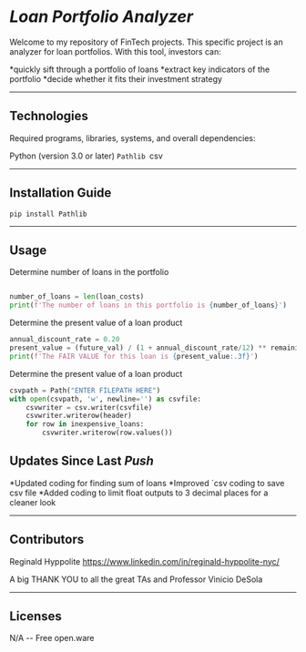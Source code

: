 # *Loan Portfolio Analyzer*
Welcome to my repository of FinTech projects. This specific project is an analyzer for loan portfolios. With this tool, investors can:

*quickly sift through a portfolio of loans
*extract key indicators of the portfolio
*decide whether it fits their investment strategy

---

## Technologies

Required programs, libraries, systems, and overall dependencies:

Python (version 3.0 or later)
`Pathlib
`csv

---

## Installation Guide

`pip install Pathlib`

---

## Usage

Determine number of loans in the portfolio

```python

number_of_loans = len(loan_costs)
print(f'The number of loans in this portfolio is {number_of_loans}')           
```

Determine the present value of a loan product

```python
annual_discount_rate = 0.20
present_value = (future_val) / (1 + annual_discount_rate/12) ** remaining_months
print(f'The FAIR VALUE for this loan is {present_value:.3f}')
```

Determine the present value of a loan product

```python
csvpath = Path("ENTER FILEPATH HERE")
with open(csvpath, 'w', newline='') as csvfile:
    csvwriter = csv.writer(csvfile)
    csvwriter.writerow(header)
    for row in inexpensive_loans:
        csvwriter.writerow(row.values())
```

## Updates Since Last *Push*

*Updated coding for finding sum of loans
*Improved `csv coding to save csv file
*Added coding to limit float outputs to 3 decimal places for a cleaner look

---

## Contributors

Reginald Hyppolite
https://www.linkedin.com/in/reginald-hyppolite-nyc/

A big THANK YOU to all the great TAs and Professor Vinicio DeSola

---

## Licenses

N/A -- Free open.ware